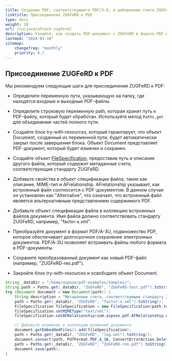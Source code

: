 ```yaml
---
title: Создание PDF, соответствующего PDF/3-A, и добавление счета ZUGFeRD в Java
linktitle: Присоединение ZUGFeRD к PDF
type: docs
weight: 10
url: /ru/java/attach-zugferd/
description: Узнайте, как создать PDF-документ с ZUGFeRD в Aspose.PDF для Java
lastmod: "2024-01-18"
sitemap:
    changefreq: "monthly"
    priority: 0.7
---
```


## Присоединение ZUGFeRD к PDF

Мы рекомендуем следующие шаги для присоединения ZUGFeRD к PDF:

* Определите переменную пути, указывающую на папку, где находятся входные и выходные PDF-файлы.
* Определите строковую переменную path, которая хранит путь к PDF-файлу, который будет обработан. Используйте метод `Paths.get` для объединения частей полного пути.
* Создайте блок try-with-resources, который гарантирует, что объект Document, созданный из переменной пути, будет автоматически закрыт после завершения блока. Объект Document представляет PDF-документ, который будет изменен и сохранен.

* Создайте объект [FileSpecification](https://reference.aspose.com/pdf/java/com.aspose.pdf/filespecification/), предоставив путь и описание другого файла, который содержит метаданные счета, соответствующие стандарту ZUGFeRD.
 * Добавьте свойства в объект спецификации файла, такие как описание, MIME-тип и AFrelationship. AFrelationship указывает, как встроенный файл соотносится с PDF-документом. В данном случае он установлен как "Alternative", что означает, что встроенный файл является альтернативным представлением содержимого PDF.
* Добавьте объект спецификации файла в коллекцию встроенных файлов документа. Имя файла должно соответствовать стандарту ZUGFeRD, например, "factor-x.xml".
* Преобразуйте документ в формат PDF/A-3U, подмножество PDF, которое обеспечивает долгосрочное сохранение электронных документов. PDF/A-3U позволяет встраивать файлы любого формата в PDF-документы.
* Сохраните преобразованный документ как новый PDF-файл (например, "ZUGFeRD-res.pdf").
* Закройте блок try-with-resources и освободите объект Document.

```java
String _dataDir = "/home/aspose/pdf-examples/Samples/";
String path = Paths.get(_dataDir, "ZUGFeRD", "ZUGFeRD-test.pdf").toString();
try (Document document = new Document(path)) {
    String description = "Метаданные счета, соответствующие стандарту ZUGFeRD";
    path = Paths.get(_dataDir, "ZUGFeRD", "factur-x.xml").toString();
    FileSpecification fileSpecification = new FileSpecification(path.toString(), description);
    fileSpecification.setMIMEType("text/xml");
    fileSpecification.setAFRelationship(com.aspose.pdf.AFRelationship.Alternative);

    // Добавьте вложение в коллекцию вложений документа
    document.getEmbeddedFiles().add(fileSpecification);
    path = Paths.get(_dataDir, "ZUGFeRD", "log.xml").toString();
    document.convert(path, PdfFormat.PDF_A_3A, ConvertErrorAction.Delete);
    path = Paths.get(_dataDir, "ZUGFeRD", "ZUGFeRD-res.pdf").toString();
    document.save(path);
}
```